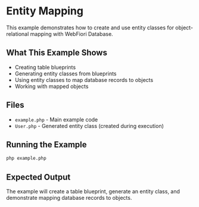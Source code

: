 # Entity Mapping

This example demonstrates how to create and use entity classes for object-relational mapping with WebFiori Database.

## What This Example Shows

- Creating table blueprints
- Generating entity classes from blueprints
- Using entity classes to map database records to objects
- Working with mapped objects

## Files

- `example.php` - Main example code
- `User.php` - Generated entity class (created during execution)

## Running the Example

```bash
php example.php
```

## Expected Output

The example will create a table blueprint, generate an entity class, and demonstrate mapping database records to objects.
